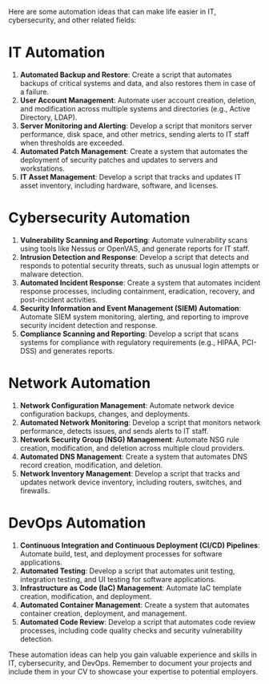 

Here are some automation ideas that can make life easier in IT, cybersecurity, and other related fields:

# IT Automation

1. **Automated Backup and Restore**: Create a script that automates backups of critical systems and data, and also restores them in case of a failure.
2. **User Account Management**: Automate user account creation, deletion, and modification across multiple systems and directories (e.g., Active Directory, LDAP).
3. **Server Monitoring and Alerting**: Develop a script that monitors server performance, disk space, and other metrics, sending alerts to IT staff when thresholds are exceeded.
4. **Automated Patch Management**: Create a system that automates the deployment of security patches and updates to servers and workstations.
5. **IT Asset Management**: Develop a script that tracks and updates IT asset inventory, including hardware, software, and licenses.

# **Cybersecurity Automation**

1. **Vulnerability Scanning and Reporting**: Automate vulnerability scans using tools like Nessus or OpenVAS, and generate reports for IT staff.
2. **Intrusion Detection and Response**: Develop a script that detects and responds to potential security threats, such as unusual login attempts or malware detection.
3. **Automated Incident Response**: Create a system that automates incident response processes, including containment, eradication, recovery, and post-incident activities.
4. **Security Information and Event Management (SIEM) Automation**: Automate SIEM system monitoring, alerting, and reporting to improve security incident detection and response.
5. **Compliance Scanning and Reporting**: Develop a script that scans systems for compliance with regulatory requirements (e.g., HIPAA, PCI-DSS) and generates reports.

# **Network Automation**

1. **Network Configuration Management**: Automate network device configuration backups, changes, and deployments.
2. **Automated Network Monitoring**: Develop a script that monitors network performance, detects issues, and sends alerts to IT staff.
3. **Network Security Group (NSG) Management**: Automate NSG rule creation, modification, and deletion across multiple cloud providers.
4. **Automated DNS Management**: Create a system that automates DNS record creation, modification, and deletion.
5. **Network Inventory Management**: Develop a script that tracks and updates network device inventory, including routers, switches, and firewalls.

# **DevOps Automation**

1. **Continuous Integration and Continuous Deployment (CI/CD) Pipelines**: Automate build, test, and deployment processes for software applications.
2. **Automated Testing**: Develop a script that automates unit testing, integration testing, and UI testing for software applications.
3. **Infrastructure as Code (IaC) Management**: Automate IaC template creation, modification, and deployment.
4. **Automated Container Management**: Create a system that automates container creation, deployment, and management.
5. **Automated Code Review**: Develop a script that automates code review processes, including code quality checks and security vulnerability detection.

These automation ideas can help you gain valuable experience and skills in IT, cybersecurity, and DevOps. Remember to document your projects and include them in your CV to showcase your expertise to potential employers.